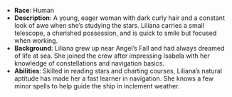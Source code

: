 - **Race**: Human
- **Description**: A young, eager woman with dark curly hair and a constant look of awe when she’s studying the stars. Liliana carries a small telescope, a cherished possession, and is quick to smile but focused when working.
- **Background**: Liliana grew up near Angel’s Fall and had always dreamed of life at sea. She joined the crew after impressing Isabela with her knowledge of constellations and navigation basics.
- **Abilities**: Skilled in reading stars and charting courses, Liliana’s natural aptitude has made her a fast learner in navigation. She knows a few minor spells to help guide the ship in inclement weather.